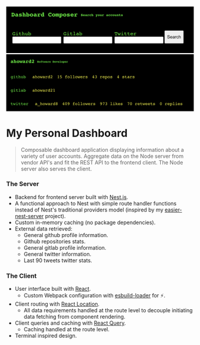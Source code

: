 ![homepage screenshot](public/home.png)
![dashboard screenshot](public/dashboard.png)

# My Personal Dashboard

> Composable dashboard application displaying information about a variety of user accounts. Aggregate data on the Node server from vendor API's and fit the REST API to the frontend client. The Node server also serves the client.

### The Server

- Backend for frontend server built with [Nest.js](https://nestjs.com/).
- A functional approach to Nest with simple route handler functions instead of Nest's traditional providers model (inspired by my [easier-nest-server](https://github.com/ahoward2/easier-nest-server) project).
- Custom in-memory caching (no package dependencies).
- External data retrieved:
  - General github profile information.
  - Github repositories stats.
  - General gitlab profile information.
  - General twitter information.
  - Last 90 tweets twitter stats.

### The Client

- User interface built with [React](https://reactjs.org/).
  - Custom Webpack configuration with [esbuild-loader](https://github.com/privatenumber/esbuild-loader) for ⚡️.
- Client routing with [React Location](https://react-location.tanstack.com/).
  - All data requirements handled at the route level to decouple initiating data fetching from component rendering.
- Client queries and caching with [React Query](https://react-query.tanstack.com/).
  - Caching handled at the route level.
- Terminal inspired design.
